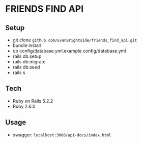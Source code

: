#  FRIENDS FIND API

## Setup
* git clone `github.com/EvanBrightside/friends_find_api.git`
* bundle install
* cp config/database.yml.example config/database.yml
* rails db:setup
* rails db:migrate
* rails db:seed
* rails s

## Tech
* Ruby on Rails 5.2.2
* Ruby 2.6.0

## Usage
* swagger: `localhost:3000/api-docs/index.html`
